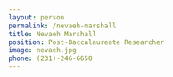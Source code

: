 ```yaml
---
layout: person
permalink: /nevaeh-marshall
title: Nevaeh Marshall
position: Post-Baccalaureate Researcher
image: nevaeh.jpg
phone: (231)-246-6650 
---
```

